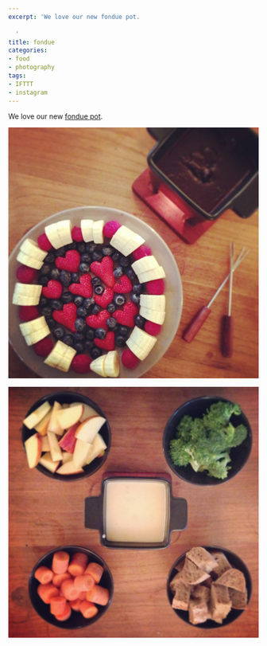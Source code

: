 ```yaml
---
excerpt: 'We love our new fondue pot.

  '
title: fondue
categories:
- food
- photography
tags:
- IFTTT
- instagram
---
```


We love our new [fondue pot](http://www.boska.com/en/taste-fondue-set-tapas-black-200-gram).

![](05/romantico.jpg)  

![](05/kaasfondue.jpg)  

